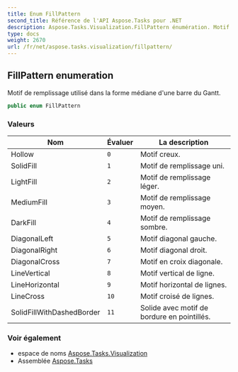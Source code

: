 ```yaml
---
title: Enum FillPattern
second_title: Référence de l'API Aspose.Tasks pour .NET
description: Aspose.Tasks.Visualization.FillPattern énumération. Motif de remplissage utilisé dans la forme médiane dune barre du Gantt.
type: docs
weight: 2670
url: /fr/net/aspose.tasks.visualization/fillpattern/
---
```

## FillPattern enumeration

Motif de remplissage utilisé dans la forme médiane d'une barre du Gantt.

```csharp
public enum FillPattern
```

### Valeurs

| Nom | Évaluer | La description |
| --- | --- | --- |
| Hollow | `0` | Motif creux. |
| SolidFill | `1` | Motif de remplissage uni. |
| LightFill | `2` | Motif de remplissage léger. |
| MediumFill | `3` | Motif de remplissage moyen. |
| DarkFill | `4` | Motif de remplissage sombre. |
| DiagonalLeft | `5` | Motif diagonal gauche. |
| DiagonalRight | `6` | Motif diagonal droit. |
| DiagonalCross | `7` | Motif en croix diagonale. |
| LineVertical | `8` | Motif vertical de ligne. |
| LineHorizontal | `9` | Motif horizontal de lignes. |
| LineCross | `10` | Motif croisé de lignes. |
| SolidFillWithDashedBorder | `11` | Solide avec motif de bordure en pointillés. |

### Voir également

* espace de noms [Aspose.Tasks.Visualization](../../aspose.tasks.visualization/)
* Assemblée [Aspose.Tasks](../../)


